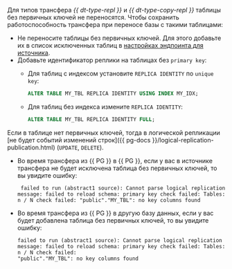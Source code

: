 Для типов трансфера _{{ dt-type-repl }}_ и _{{ dt-type-copy-repl }}_ таблицы без первичных ключей не переносятся. Чтобы сохранить работоспособность трансфера при переносе базы с такими таблицами:

* Не переносите таблицы без первичных ключей. Для этого добавьте их в список исключенных таблиц в [настройках эндпоинта для источника](../../data-transfer/operations/endpoint/source/postgresql.md#additional-settings.md).
* Добавьте идентификатор реплики на таблицах без `primary key`:
    * Для таблиц с индексом установите `REPLICA IDENTITY` по `unique key`:

        ```sql
        ALTER TABLE MY_TBL REPLICA IDENTITY USING INDEX MY_IDX;
        ```

    * Для таблиц без индекса измените `REPLICA IDENTITY`:

        ```sql
        ALTER TABLE MY_TBL REPLICA IDENTITY FULL;
        ```
Если в таблице нет первичных ключей, тогда в логической репликации [не будет событий изменений строк]({{ pg-docs }}/logical-replication-publication.html) (`UPDATE`, `DELETE`).

* Во время трансфера из {{ PG }} в {{ PG }}, если у вас в источнике трансфера не будет исключена таблица без первичных ключей, то вы увидите ошибку: 

   ```text
    failed to run (abstract1 source): Cannot parse logical replication message: failed to reload schema: primary key check failed: Tables: n / N check failed: "public"."MY_TBL": no key columns found
    ```

 * Во время трансфера из {{ PG }} в другую базу данных, если у вас будет добавлена таблица без первичных ключей, то вы увидите ошибку:

   ```text
   failed to run (abstract1 source): Cannot parse logical replication message: failed to reload schema: primary key check failed: Tables: n / N check failed:
   "public"."MY_TBL": no key columns found
   ``` 